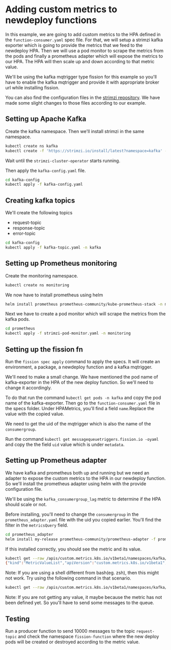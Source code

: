 # Adding custom metrics to newdeploy functions

In this example, we are going to add custom metrics to the HPA defined in the `function-consumer.yaml` spec file.
For that, we will setup a strimzi kafka exporter which is going to provide the metrics that we feed to the newdeploy HPA.
Then we will use a pod monitor to scrape the metrics from the pods and finally a prometheus adapter which will expose the metrics to our HPA.
The HPA will then scale up and down according to that metric value.

We'll be using the kafka mqtrigger type fission for this example so you'll have to enable the kafka mqtrigger and provide it with appropriate broker url while installing fission.

You can also find the configuration files in the [strimzi repository](https://github.com/strimzi/strimzi-kafka-operator/tree/main/examples/metrics).
We have made some slight changes to those files according to our example.

## Setting up Apache Kafka

Create the kafka namespace. Then we'll install strimzi in the same namespace.

```bash
kubectl create ns kafka
kubectl create -f 'https://strimzi.io/install/latest?namespace=kafka' -n kafka
```

Wait until the `strimzi-cluster-operator` starts running.

Then apply the `kafka-config.yaml` file.

```bash
cd kafka-config
kubectl apply -f kafka-config.yaml
```

## Creating kafka topics

We'll create the following topics

- request-topic
- response-topic
- error-topic

```bash
cd kafka-config
kubectl apply -f kafka-topic.yaml -n kafka
```

## Setting up Prometheus monitoring

Create the monitoring namespace.

```bash
kubectl create ns monitoring
```

We now have to install prometheus using helm

```bash
helm install prometheus prometheus-community/kube-prometheus-stack -n monitoring --set prometheus.prometheusSpec.podMonitorSelectorNilUsesHelmValues=false,prometheus.prometheusSpec.serviceMonitorSelectorNilUsesHelmValues=false
```

Next we have to create a pod monitor which will scrape the metrics from the kafka pods.

```bash
cd prometheus
kubectl apply -f strimzi-pod-monitor.yaml -n monitoring
```

## Setting up the fission fn

Run the `fission spec apply` command to apply the specs.
It will create an environment, a package, a newdeploy function and a kafka mqtrigger.

We'll need to make a small change. We have mentioned the pod name of kafka-exporter in the HPA of the new deploy function. So we'll need to change it accordingly.

To do that run the command `kubectl get pods -n kafka` and copy the pod name of the kafka-exporter.
Then go to the `function-consumer.yaml` file in the specs folder. Under HPAMetrics, you'll find a field `name`.Replace the value with the copied value.

We need to get the uid of the mqtrigger which is also the name of the `consumergroup`.

Run the command `kubectl get messagequeuetriggers.fission.io -oyaml` and copy the the field `uid` value which is under `metadata`.

## Setting up Prometheus adapter

We have kafka and prometheus both up and running but we need an adapter to expose the custom metrics to the HPA in our newdeploy function.
So we'll install the prometheus adapter using helm with the provide configuration file.

We'll be using the `kafka_consumergroup_lag` metric to determine if the HPA should scale or not.

Before installing, you'll need to change the `consumergroup` in the `prometheus_adapter.yaml` file with the uid you copied earlier.
You'll find the filter in the `metricsQuery` field.

```bash
cd prometheus_adapter
helm install my-release prometheus-community/prometheus-adapter -f prometheus-adapter.yaml --namespace monitoring
```

If this installed correctly, you should see the metric and its value.

```bash
kubectl get --raw /apis/custom.metrics.k8s.io/v1beta1/namespaces/kafka/pods/*/kafka_consumergroup_lag
{"kind":"MetricValueList","apiVersion":"custom.metrics.k8s.io/v1beta1","metadata":{"selfLink":"/apis/custom.metrics.k8s.io/v1beta1/namespaces/kafka/pods/%2A/kafka_consumergroup_lag"},"items":[{"describedObject":{"kind":"Pod","namespace":"kafka","name":"my-cluster-kafka-exporter-55867498c9-pnqhz","apiVersion":"/v1"},"metricName":"kafka_consumergroup_lag","timestamp":"2022-05-09T12:35:58Z","value":"0","selector":null}]}
```

Note: If you are using a shell different from bash(eg. zsh), then this might not work. Try using the following command in that scenario.

```bash
kubectl get --raw /apis/custom.metrics.k8s.io/v1beta1/namespaces/kafka/pods/%2A/kafka_consumergroup_lag
```

Note: If you are not getting any value, it maybe because the metric has not been defined yet. So you'll have to send some messages to the queue.

## Testing

Run a producer function to send 10000 messages to the topic `request-topic` and check the namespace `fission-function` where the new deploy pods will be created or destroyed according to the metric value.
